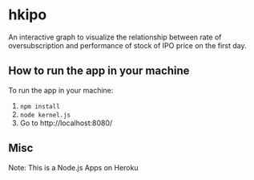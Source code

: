 # hkipo
An interactive graph to visualize the relationship between rate of oversubscription and performance of stock of IPO price on the first day.

## How to run the app in your machine
To run the app in your machine:
1. `npm install`
2. `node kernel.js`
3. Go to http://localhost:8080/


## Misc
Note: This is a Node.js Apps on Heroku

